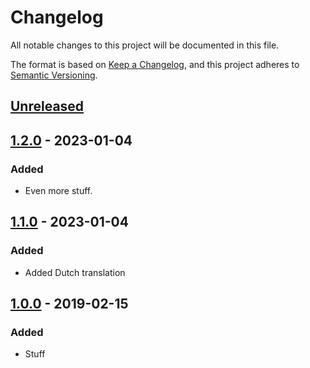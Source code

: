 # Changelog

All notable changes to this project will be documented in this file.

The format is based on [Keep a Changelog](https://keepachangelog.com/en/1.0.0/),
and this project adheres to [Semantic Versioning](https://semver.org/spec/v2.0.0.html).

## [Unreleased]

## [1.2.0] - 2023-01-04

### Added

-   Even more stuff.

## [1.1.0] - 2023-01-04

### Added

-   Added Dutch translation

## [1.0.0] - 2019-02-15

### Added

-   Stuff

[Unreleased]: https://github.com/raoulvdberge/playground/compare/1.2.0...HEAD

[1.2.0]: https://github.com/raoulvdberge/playground/compare/1.1.0...1.2.0

[1.1.0]: https://github.com/raoulvdberge/playground/compare/1.0.0...1.1.0

[1.0.0]: https://github.com/raoulvdberge/playground/releases/tag/v1.0.0
